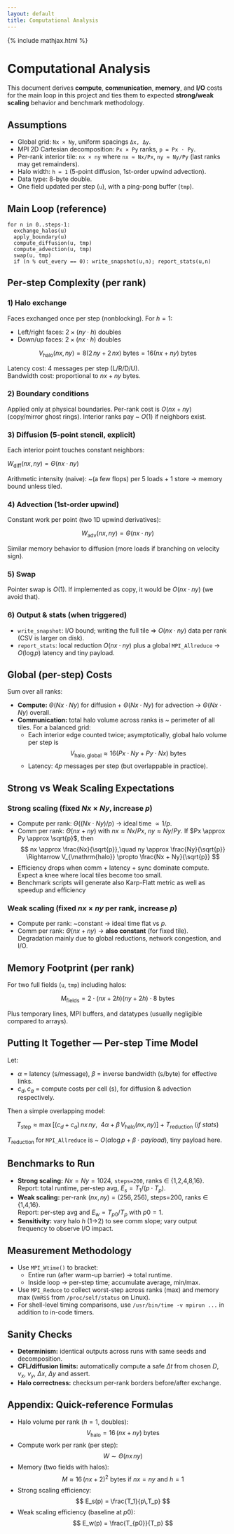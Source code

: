 ```yaml
---
layout: default
title: Computational Analysis
---
```

{% include mathjax.html %}
# Computational Analysis

This document derives **compute**, **communication**, **memory**, and **I/O** costs for the main loop in this project and ties them to expected **strong/weak scaling** behavior and benchmark methodology.

## Assumptions

- Global grid: `Nx × Ny`, uniform spacings `Δx, Δy`.
- MPI 2D Cartesian decomposition: `Px × Py` ranks, `p = Px · Py`.
- Per-rank interior tile: `nx × ny` where `nx ≈ Nx/Px`, `ny ≈ Ny/Py` (last ranks may get remainders).
- Halo width: `h = 1` (5-point diffusion, 1st-order upwind advection).
- Data type: 8-byte double.
- One field updated per step (`u`), with a ping-pong buffer (`tmp`).

## Main Loop (reference)

```
for n in 0..steps-1:
  exchange_halos(u)
  apply_boundary(u)
  compute_diffusion(u, tmp)
  compute_advection(u, tmp)
  swap(u, tmp)
  if (n % out_every == 0): write_snapshot(u,n); report_stats(u,n)
```

## Per-step Complexity (per rank)

### 1) Halo exchange

Faces exchanged once per step (nonblocking). For $h = 1$:

- Left/right faces: $2 \times (ny \cdot h)$ doubles
- Down/up faces: $2 \times (nx \cdot h)$ doubles

$$
V_{\mathrm{halo}}(nx, ny) = 8 \left( 2\,ny + 2\,nx \right) \ \text{bytes} = 16 (nx+ny) \ \text{bytes}
$$

Latency cost: 4 messages per step (L/R/D/U).  
Bandwidth cost: proportional to $nx+ny$ bytes.

### 2) Boundary conditions

Applied only at physical boundaries. Per-rank cost is $O(nx + ny)$ (copy/mirror ghost rings). Interior ranks pay ~ $O(1)$ if neighbors exist.

### 3) Diffusion (5-point stencil, explicit)

Each interior point touches constant neighbors:

$W_{\mathrm{diff}}(nx, ny) = \Theta(nx \cdot ny)$

Arithmetic intensity (naive): ~(a few flops) per 5 loads + 1 store → memory bound unless tiled.

### 4) Advection (1st-order upwind)

Constant work per point (two 1D upwind derivatives):

$$
W_{\mathrm{adv}}(nx, ny) = \Theta(nx \cdot ny)
$$

Similar memory behavior to diffusion (more loads if branching on velocity sign).

### 5) Swap

Pointer swap is $O(1)$. If implemented as copy, it would be $O(nx \cdot ny)$ (we avoid that).

### 6) Output & stats (when triggered)

- `write_snapshot`: I/O bound; writing the full tile ⇒ $O(nx \cdot ny)$ data per rank (CSV is larger on disk).
- `report_stats`: local reduction $O(nx \cdot ny)$ plus a global `MPI_Allreduce` → $O(\log p)$ latency and tiny payload.

## Global (per-step) Costs

Sum over all ranks:

- **Compute:** $\Theta(Nx \cdot Ny)$ for diffusion + $\Theta(Nx \cdot Ny)$ for advection → $\Theta(Nx \cdot Ny)$ overall.
- **Communication:** total halo volume across ranks is ~ perimeter of all tiles. For a balanced grid:
  - Each interior edge counted twice; asymptotically, global halo volume per step is
    $$
    V_{\mathrm{halo, global}} \approx 16 \left( Px \cdot Ny + Py \cdot Nx \right)\ \text{bytes}
    $$
  - Latency: $4p$ messages per step (but overlappable in practice).

## Strong vs Weak Scaling Expectations

### Strong scaling (fixed $Nx \times Ny$, increase $p$)

- Compute per rank: $\Theta((Nx\cdot Ny)/p)$ → ideal time $\propto 1/p$.
- Comm per rank: $\Theta(nx + ny)$ with $nx \approx Nx/Px$, $ny \approx Ny/Py$. If $Px \approx Py \approx \sqrt{p}$, then
  $$
  nx \approx \frac{Nx}{\sqrt{p}},\quad ny \approx \frac{Ny}{\sqrt{p}} \Rightarrow V_{\mathrm{halo}} \propto \frac{Nx + Ny}{\sqrt{p}}
  $$
- Efficiency drops when comm + latency + sync dominate compute. Expect a knee where local tiles become too small.
- Benchmark scripts will generate also Karp-Flatt metric as well as speedup and efficiency

### Weak scaling (fixed $nx \times ny$ per rank, increase $p$)

- Compute per rank: ~constant → ideal time flat vs $p$.
- Comm per rank: $\Theta(nx + ny)$ → **also constant** (for fixed tile).  
  Degradation mainly due to global reductions, network congestion, and I/O.

## Memory Footprint (per rank)

For two full fields (`u`, `tmp`) including halos:

$$
M_{\mathrm{fields}} = 2 \cdot (nx + 2h) (ny + 2h) \cdot 8\ \text{bytes}
$$

Plus temporary lines, MPI buffers, and datatypes (usually negligible compared to arrays).

## Putting It Together — Per-step Time Model

Let:
- $\alpha$ = latency (s/message), $\beta$ = inverse bandwidth (s/byte) for effective links.
- $c_d, c_a$ = compute costs per cell (s), for diffusion & advection respectively.

Then a simple overlapping model:

$$
T_{\mathrm{step}} \approx \max\left[ (c_d + c_a)\,nx\,ny,\ \ 4\alpha + \beta\,V_{\mathrm{halo}}(nx, ny) \right] \ +\ T_{\mathrm{reduction}}\ (if\ stats)
$$

$T_{\mathrm{reduction}}$ for `MPI_Allreduce` is ~ $O(\alpha \log p + \beta\cdot payload)$, tiny payload here.

## Benchmarks to Run

- **Strong scaling:** $Nx=Ny=1024$, `steps=200`, ranks ∈ {1,2,4,8,16}.  
  Report: total runtime, per-step avg, $E_s = T_1 / (p\cdot T_p)$.
- **Weak scaling:** per-rank $(nx, ny) = (256, 256)$, steps=200, ranks ∈ {1,4,16}.  
  Report: per-step avg and $E_w = T_{p0}/T_p$ with $p0=1$.
- **Sensitivity:** vary halo $h$ (1→2) to see comm slope; vary output frequency to observe I/O impact.

## Measurement Methodology

- Use `MPI_Wtime()` to bracket:
  - Entire run (after warm-up barrier) → total runtime.
  - Inside loop → per-step time; accumulate average, min/max.
- Use `MPI_Reduce` to collect worst-step across ranks (max) and memory max (`VmRSS` from `/proc/self/status` on Linux).
- For shell-level timing comparisons, use `/usr/bin/time -v mpirun ...` in addition to in-code timers.

## Sanity Checks

- **Determinism:** identical outputs across runs with same seeds and decomposition.
- **CFL/diffusion limits:** automatically compute a safe $\Delta t$ from chosen $D$, $v_x$, $v_y$, $\Delta x$, $\Delta y$ and assert.
- **Halo correctness:** checksum per-rank borders before/after exchange.

## Appendix: Quick-reference Formulas

- Halo volume per rank ($h=1$, doubles):
  $$
  V_{\mathrm{halo}} = 16\,(nx + ny)\ \text{bytes}
  $$
- Compute work per rank (per step):
  $$
  W \sim \Theta(nx\,ny)
  $$
- Memory (two fields with halos):
  $$
  M \approx 16\,(nx + 2)^2\ \text{bytes}\ \text{if}\ nx=ny\ \text{and}\ h=1
  $$
- Strong scaling efficiency:
  $$
  E_s(p) = \frac{T_1}{p\,T_p}
  $$
- Weak scaling efficiency (baseline at $p0$):
  $$
  E_w(p) = \frac{T_{p0}}{T_p}
  $$
